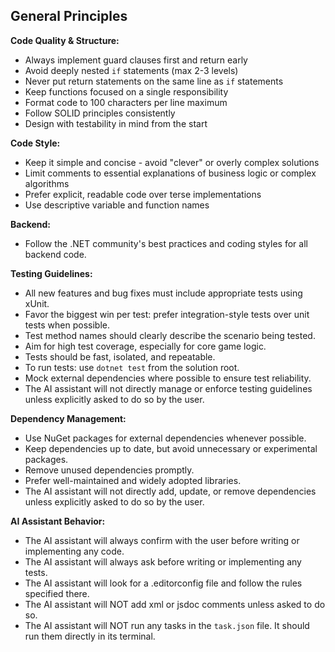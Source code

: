 ## General Principles

**Code Quality & Structure:**

- Always implement guard clauses first and return early
- Avoid deeply nested `if` statements (max 2-3 levels)
- Never put return statements on the same line as `if` statements
- Keep functions focused on a single responsibility
- Format code to 100 characters per line maximum
- Follow SOLID principles consistently
- Design with testability in mind from the start

**Code Style:**

- Keep it simple and concise - avoid "clever" or overly complex solutions
- Limit comments to essential explanations of business logic or complex algorithms
- Prefer explicit, readable code over terse implementations
- Use descriptive variable and function names

**Backend:**

- Follow the .NET community's best practices and coding styles for all backend code.

**Testing Guidelines:**

- All new features and bug fixes must include appropriate tests using xUnit.
- Favor the biggest win per test: prefer integration-style tests over unit tests when possible.
- Test method names should clearly describe the scenario being tested.
- Aim for high test coverage, especially for core game logic.
- Tests should be fast, isolated, and repeatable.
- To run tests: use `dotnet test` from the solution root.
- Mock external dependencies where possible to ensure test reliability.
- The AI assistant will not directly manage or enforce testing guidelines unless explicitly asked to do so by the user.

**Dependency Management:**

- Use NuGet packages for external dependencies whenever possible.
- Keep dependencies up to date, but avoid unnecessary or experimental packages.
- Remove unused dependencies promptly.
- Prefer well-maintained and widely adopted libraries.
- The AI assistant will not directly add, update, or remove dependencies unless explicitly asked to do so by the user.

**AI Assistant Behavior:**

- The AI assistant will always confirm with the user before writing or implementing any code.
- The AI assistant will always ask before writing or implementing any tests.
- The AI assistant will look for a .editorconfig file and follow the rules specified there.
- The AI assistant will NOT add xml or jsdoc comments unless asked to do so.
- The AI assistant will NOT run any tasks in the `task.json` file. It should run them directly in its terminal.